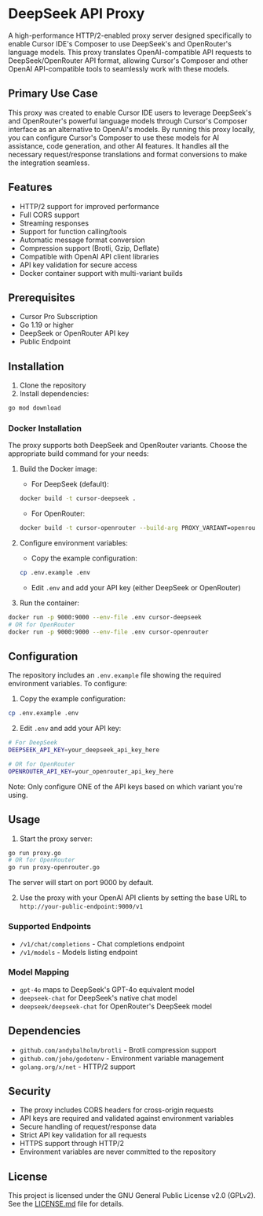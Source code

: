 # DeepSeek API Proxy

A high-performance HTTP/2-enabled proxy server designed specifically to enable Cursor IDE's Composer to use DeepSeek's and OpenRouter's language models. This proxy translates OpenAI-compatible API requests to DeepSeek/OpenRouter API format, allowing Cursor's Composer and other OpenAI API-compatible tools to seamlessly work with these models.

## Primary Use Case

This proxy was created to enable Cursor IDE users to leverage DeepSeek's and OpenRouter's powerful language models through Cursor's Composer interface as an alternative to OpenAI's models. By running this proxy locally, you can configure Cursor's Composer to use these models for AI assistance, code generation, and other AI features. It handles all the necessary request/response translations and format conversions to make the integration seamless.

## Features

- HTTP/2 support for improved performance
- Full CORS support
- Streaming responses
- Support for function calling/tools
- Automatic message format conversion
- Compression support (Brotli, Gzip, Deflate)
- Compatible with OpenAI API client libraries
- API key validation for secure access
- Docker container support with multi-variant builds

## Prerequisites

- Cursor Pro Subscription
- Go 1.19 or higher
- DeepSeek or OpenRouter API key
- Public Endpoint

## Installation

1. Clone the repository
2. Install dependencies:
```bash
go mod download
```

### Docker Installation

The proxy supports both DeepSeek and OpenRouter variants. Choose the appropriate build command for your needs:

1. Build the Docker image:
   - For DeepSeek (default):
   ```bash
   docker build -t cursor-deepseek .
   ```
   - For OpenRouter:
   ```bash
   docker build -t cursor-openrouter --build-arg PROXY_VARIANT=openrouter .
   ```

2. Configure environment variables:
   - Copy the example configuration:
   ```bash
   cp .env.example .env
   ```
   - Edit `.env` and add your API key (either DeepSeek or OpenRouter)

3. Run the container:
```bash
docker run -p 9000:9000 --env-file .env cursor-deepseek
# OR for OpenRouter
docker run -p 9000:9000 --env-file .env cursor-openrouter
```

## Configuration

The repository includes an `.env.example` file showing the required environment variables. To configure:

1. Copy the example configuration:
```bash
cp .env.example .env
```

2. Edit `.env` and add your API key:
```bash
# For DeepSeek
DEEPSEEK_API_KEY=your_deepseek_api_key_here

# OR for OpenRouter
OPENROUTER_API_KEY=your_openrouter_api_key_here
```

Note: Only configure ONE of the API keys based on which variant you're using.

## Usage

1. Start the proxy server:
```bash
go run proxy.go
# OR for OpenRouter
go run proxy-openrouter.go
```

The server will start on port 9000 by default.

2. Use the proxy with your OpenAI API clients by setting the base URL to `http://your-public-endpoint:9000/v1`

### Supported Endpoints

- `/v1/chat/completions` - Chat completions endpoint
- `/v1/models` - Models listing endpoint

### Model Mapping

- `gpt-4o` maps to DeepSeek's GPT-4o equivalent model
- `deepseek-chat` for DeepSeek's native chat model
- `deepseek/deepseek-chat` for OpenRouter's DeepSeek model

## Dependencies

- `github.com/andybalholm/brotli` - Brotli compression support
- `github.com/joho/godotenv` - Environment variable management
- `golang.org/x/net` - HTTP/2 support

## Security

- The proxy includes CORS headers for cross-origin requests
- API keys are required and validated against environment variables
- Secure handling of request/response data
- Strict API key validation for all requests
- HTTPS support through HTTP/2
- Environment variables are never committed to the repository

## License

This project is licensed under the GNU General Public License v2.0 (GPLv2). See the [LICENSE.md](LICENSE.md) file for details. 
